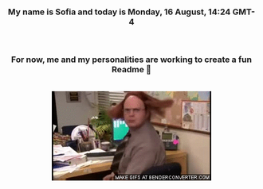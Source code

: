 


<div align="center">
<h3 >My name is Sofia and today is Monday, 16 August, 14:24 GMT-4</h3><br>
<h3 >For now, me and my personalities are working to create a fun Readme 👋
</h3><br>
<img src='img/dwight.gif' alt='working...'/>
</div>
